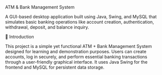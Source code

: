  ATM & Bank Management System

A GUI-based desktop application built using Java, Swing, and MySQL that simulates basic banking operations like account creation, authentication, withdrawal, deposit, and balance inquiry.

 🧾 Introduction

This project is a simple yet functional ATM + Bank Management System designed for learning and demonstration purposes. Users can create accounts, log in securely, and perform essential banking transactions through a user-friendly graphical interface. It uses Java Swing for the frontend and MySQL for persistent data storage.


